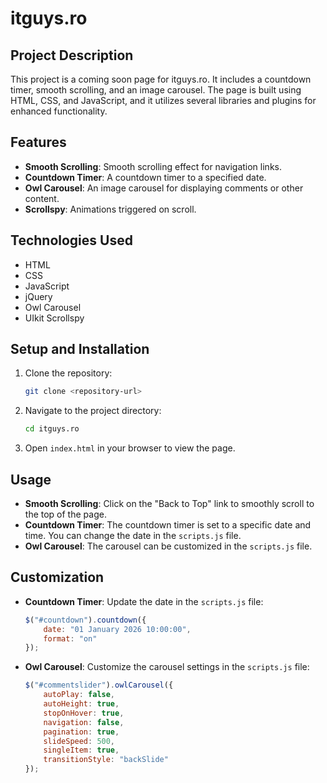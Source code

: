 # itguys.ro

## Project Description

This project is a coming soon page for itguys.ro. It includes a countdown timer, smooth scrolling,
and an image carousel. The page is built using HTML, CSS, and JavaScript, and it utilizes several
libraries and plugins for enhanced functionality.

## Features

- **Smooth Scrolling**: Smooth scrolling effect for navigation links.
- **Countdown Timer**: A countdown timer to a specified date.
- **Owl Carousel**: An image carousel for displaying comments or other content.
- **Scrollspy**: Animations triggered on scroll.

## Technologies Used

- HTML
- CSS
- JavaScript
- jQuery
- Owl Carousel
- UIkit Scrollspy

## Setup and Installation

1. Clone the repository:
    ```sh
    git clone <repository-url>
    ```
2. Navigate to the project directory:
    ```sh
    cd itguys.ro
    ```
3. Open `index.html` in your browser to view the page.

## Usage

- **Smooth Scrolling**: Click on the "Back to Top" link to smoothly scroll to the top of the page.
- **Countdown Timer**: The countdown timer is set to a specific date and time. You can change the
  date in the `scripts.js` file.
- **Owl Carousel**: The carousel can be customized in the `scripts.js` file.

## Customization

- **Countdown Timer**: Update the date in the `scripts.js` file:
    ```javascript
    $("#countdown").countdown({
        date: "01 January 2026 10:00:00",
        format: "on"
    });
    ```
- **Owl Carousel**: Customize the carousel settings in the `scripts.js` file:
    ```javascript
    $("#commentslider").owlCarousel({
        autoPlay: false,
        autoHeight: true,
        stopOnHover: true,
        navigation: false,
        pagination: true,
        slideSpeed: 500,
        singleItem: true,
        transitionStyle: "backSlide"
    });
    ```

